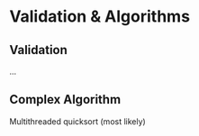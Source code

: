 # Validation & Algorithms

## Validation

...

## Complex Algorithm

Multithreaded quicksort (most likely)
